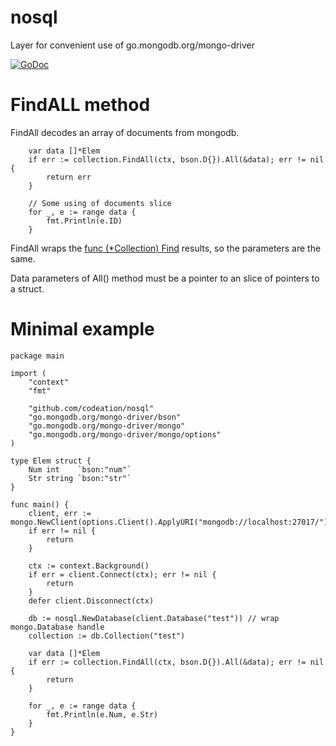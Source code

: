 # nosql
Layer for convenient use of go.mongodb.org/mongo-driver

[![GoDoc](https://godoc.org/github.com/codeation/nosql?status.svg)](https://godoc.org/github.com/codeation/nosql)

# FindALL method

FindAll decodes an array of documents from mongodb.

```
	var data []*Elem
	if err := collection.FindAll(ctx, bson.D{}).All(&data); err != nil {
		return err
	}

	// Some using of documents slice
	for _, e := range data {
		fmt.Println(e.ID)
	}

```

FindAll wraps the [func (*Collection) Find](https://godoc.org/go.mongodb.org/mongo-driver/mongo#Collection.Find) results,
so the parameters are the same.

Data parameters of All() method must be a pointer to an slice of pointers to a struct.

# Minimal example

```
package main

import (
	"context"
	"fmt"

	"github.com/codeation/nosql"
	"go.mongodb.org/mongo-driver/bson"
	"go.mongodb.org/mongo-driver/mongo"
	"go.mongodb.org/mongo-driver/mongo/options"
)

type Elem struct {
	Num int    `bson:"num"`
	Str string `bson:"str"`
}

func main() {
	client, err := mongo.NewClient(options.Client().ApplyURI("mongodb://localhost:27017/"))
	if err != nil {
		return
	}

	ctx := context.Background()
	if err = client.Connect(ctx); err != nil {
		return
	}
	defer client.Disconnect(ctx)

	db := nosql.NewDatabase(client.Database("test")) // wrap mongo.Database handle
	collection := db.Collection("test")

	var data []*Elem
	if err := collection.FindAll(ctx, bson.D{}).All(&data); err != nil {
		return
	}

	for _, e := range data {
		fmt.Println(e.Num, e.Str)
	}
}
```
